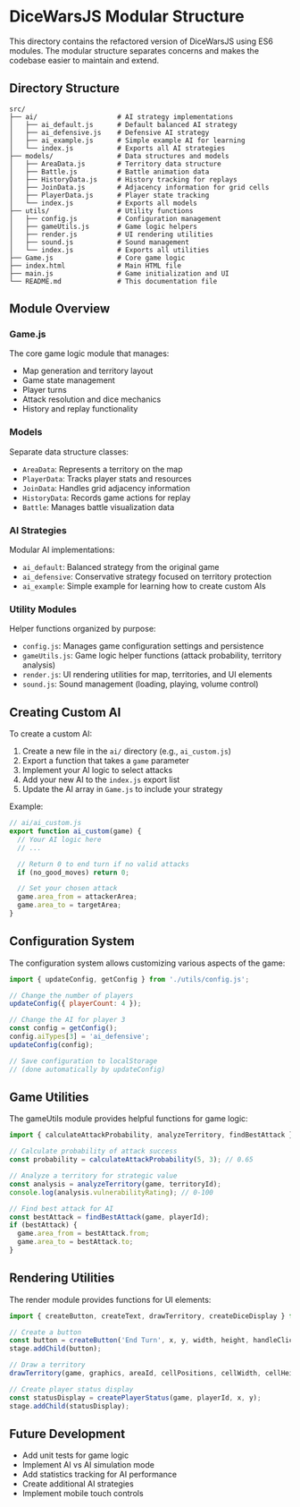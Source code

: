 # DiceWarsJS Modular Structure

This directory contains the refactored version of DiceWarsJS using ES6 modules. The modular structure separates concerns and makes the codebase easier to maintain and extend.

## Directory Structure

```
src/
├── ai/                    # AI strategy implementations
│   ├── ai_default.js      # Default balanced AI strategy
│   ├── ai_defensive.js    # Defensive AI strategy
│   ├── ai_example.js      # Simple example AI for learning
│   └── index.js           # Exports all AI strategies
├── models/                # Data structures and models
│   ├── AreaData.js        # Territory data structure
│   ├── Battle.js          # Battle animation data
│   ├── HistoryData.js     # History tracking for replays
│   ├── JoinData.js        # Adjacency information for grid cells
│   ├── PlayerData.js      # Player state tracking
│   └── index.js           # Exports all models
├── utils/                 # Utility functions
│   ├── config.js          # Configuration management
│   ├── gameUtils.js       # Game logic helpers
│   ├── render.js          # UI rendering utilities
│   ├── sound.js           # Sound management
│   └── index.js           # Exports all utilities
├── Game.js                # Core game logic
├── index.html             # Main HTML file
├── main.js                # Game initialization and UI
└── README.md              # This documentation file
```

## Module Overview

### Game.js

The core game logic module that manages:

- Map generation and territory layout
- Game state management
- Player turns
- Attack resolution and dice mechanics
- History and replay functionality

### Models

Separate data structure classes:

- `AreaData`: Represents a territory on the map
- `PlayerData`: Tracks player stats and resources
- `JoinData`: Handles grid adjacency information
- `HistoryData`: Records game actions for replay
- `Battle`: Manages battle visualization data

### AI Strategies

Modular AI implementations:

- `ai_default`: Balanced strategy from the original game
- `ai_defensive`: Conservative strategy focused on territory protection
- `ai_example`: Simple example for learning how to create custom AIs

### Utility Modules

Helper functions organized by purpose:

- `config.js`: Manages game configuration settings and persistence
- `gameUtils.js`: Game logic helper functions (attack probability, territory analysis)
- `render.js`: UI rendering utilities for map, territories, and UI elements
- `sound.js`: Sound management (loading, playing, volume control)

## Creating Custom AI

To create a custom AI:

1. Create a new file in the `ai/` directory (e.g., `ai_custom.js`)
2. Export a function that takes a `game` parameter
3. Implement your AI logic to select attacks
4. Add your new AI to the `index.js` export list
5. Update the AI array in `Game.js` to include your strategy

Example:

```javascript
// ai/ai_custom.js
export function ai_custom(game) {
  // Your AI logic here
  // ...

  // Return 0 to end turn if no valid attacks
  if (no_good_moves) return 0;

  // Set your chosen attack
  game.area_from = attackerArea;
  game.area_to = targetArea;
}
```

## Configuration System

The configuration system allows customizing various aspects of the game:

```javascript
import { updateConfig, getConfig } from './utils/config.js';

// Change the number of players
updateConfig({ playerCount: 4 });

// Change the AI for player 3
const config = getConfig();
config.aiTypes[3] = 'ai_defensive';
updateConfig(config);

// Save configuration to localStorage
// (done automatically by updateConfig)
```

## Game Utilities

The gameUtils module provides helpful functions for game logic:

```javascript
import { calculateAttackProbability, analyzeTerritory, findBestAttack } from './utils/gameUtils.js';

// Calculate probability of attack success
const probability = calculateAttackProbability(5, 3); // 0.65

// Analyze a territory for strategic value
const analysis = analyzeTerritory(game, territoryId);
console.log(analysis.vulnerabilityRating); // 0-100

// Find best attack for AI
const bestAttack = findBestAttack(game, playerId);
if (bestAttack) {
  game.area_from = bestAttack.from;
  game.area_to = bestAttack.to;
}
```

## Rendering Utilities

The render module provides functions for UI elements:

```javascript
import { createButton, createText, drawTerritory, createDiceDisplay } from './utils/render.js';

// Create a button
const button = createButton('End Turn', x, y, width, height, handleClick);
stage.addChild(button);

// Draw a territory
drawTerritory(game, graphics, areaId, cellPositions, cellWidth, cellHeight);

// Create player status display
const statusDisplay = createPlayerStatus(game, playerId, x, y);
stage.addChild(statusDisplay);
```

## Future Development

- Add unit tests for game logic
- Implement AI vs AI simulation mode
- Add statistics tracking for AI performance
- Create additional AI strategies
- Implement mobile touch controls
